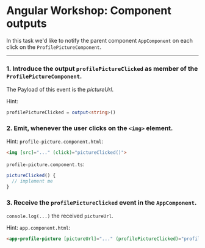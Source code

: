 # Angular Workshop: Component outputs

In this task we'd like to notify the parent component `AppComponent` on each click on the `ProfilePictureComponent`.

---

### **1. Introduce the output `profilePictureClicked` as member of the `ProfilePictureComponent`.**

The Payload of this event is the _pictureUrl_.

Hint:
```ts
profilePictureClicked = output<string>()
```

### **2. Emit, whenever the user clicks on the `<img>` element.**

Hint:
`profile-picture.component.html`:

```html
<img [src]="..." (click)="pictureClicked()">
```

`profile-picture.component.ts`:
```ts
pictureClicked() {
  // implement me
}
```

### **3. Receive the `profilePictureClicked` event in the `AppComponent`.**

`console.log(...)` the received `pictureUrl`.

Hint:
`app.component.html`:
```html
<app-profile-picture [pictureUrl]="..." (profilePictureClicked)="profilePictureClicked($event)">
```
